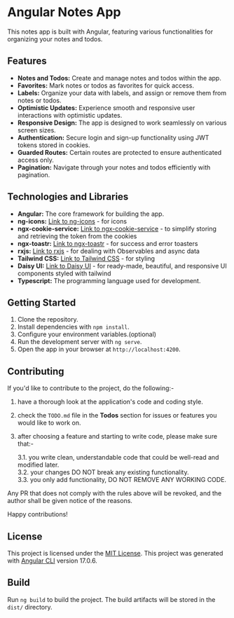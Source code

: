 # Angular Notes App

This notes app is built with Angular, featuring various functionalities for organizing your notes and todos.

## Features

- **Notes and Todos:** Create and manage notes and todos within the app.
- **Favorites:** Mark notes or todos as favorites for quick access.
- **Labels:** Organize your data with labels, and assign or remove them from notes or todos.
- **Optimistic Updates:** Experience smooth and responsive user interactions with optimistic updates.
- **Responsive Design:** The app is designed to work seamlessly on various screen sizes.
- **Authentication:** Secure login and sign-up functionality using JWT tokens stored in cookies.
- **Guarded Routes:** Certain routes are protected to ensure authenticated access only.
- **Pagination:** Navigate through your notes and todos efficiently with pagination.

## Technologies and Libraries

- **Angular:** The core framework for building the app.
- **ng-icons:** [Link to ng-icons](https://ng-icons.github.io/ng-icons/#/) - for icons 
- **ngx-cookie-service:** [Link to ngx-cookie-service](https://github.com/stevermeister/ngx-cookie-service#readme) - to simplify storing and retrieving the token from the cookies
- **ngx-toastr:** [Link to ngx-toastr](https://ngx-toastr.vercel.app/) - for success and error toasters
- **rxjs:** [Link to rxjs](https://rxjs.dev/) - for dealing with Observables and async data
- **Tailwind CSS:** [Link to Tailwind CSS](https://tailwindcss.com/) - for styling
- **Daisy UI:** [Link to Daisy UI](https://example.com/daisy-ui) - for ready-made, beautiful, and responsive UI components styled with tailwind
- **Typescript:** The programming language used for development.

## Getting Started

1. Clone the repository.
2. Install dependencies with `npm install`.
3. Configure your environment variables.(optional)
4. Run the development server with `ng serve`.
5. Open the app in your browser at `http://localhost:4200`.

## Contributing

If you'd like to contribute to the project, do the following:- 
1. have a thorough look at the application's code and coding style.
2. check the `TODO.md` file in the **Todos** section for issues or features you would like to work on.
3. after choosing a feature and starting to write code, please make sure that:-

   3.1. you write clean, understandable code that could be well-read and modified later.<br/>
   3.2. your changes DO NOT break any existing functionality.<br/>
   3.3. you only add functionality, DO NOT REMOVE ANY WORKING CODE.<br/>
   
Any PR that does not comply with the rules above will be revoked, and the author shall be given notice of the reasons.

Happy contributions!

## License

This project is licensed under the [MIT License](LICENSE).
This project was generated with [Angular CLI](https://github.com/angular/angular-cli) version 17.0.6.

## Build

Run `ng build` to build the project. The build artifacts will be stored in the `dist/` directory.
